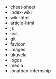 - cheat-sheet
- index-wiki
- wiki-html
- article-html
- js
- css
- git
- favicon
- images
- ukuvela
- logos
- media
- jonathan-internship
